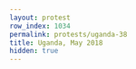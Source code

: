 ```yaml
---
layout: protest
row_index: 1034
permalink: protests/uganda-38
title: Uganda, May 2018
hidden: true
---
```

